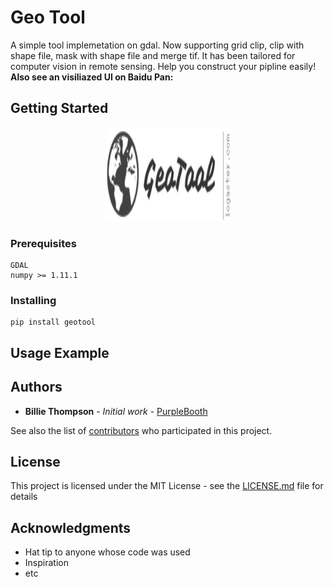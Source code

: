 # Geo Tool

A simple tool implemetation on gdal. Now supporting grid clip, clip with shape file, mask with shape file and merge tif. It has been tailored for computer vision in remote sensing. Help you construct your pipline easily! 
**Also see an visiliazed UI on Baidu Pan:**

## Getting Started

<div align=center><img width="200" height="150" src="src/ico/GeoTool.png"/></div>

### Prerequisites



```
GDAL
numpy >= 1.11.1
```

### Installing

```
pip install geotool
```

## Usage Example


## Authors

* **Billie Thompson** - *Initial work* - [PurpleBooth](https://github.com/PurpleBooth)

See also the list of [contributors](https://github.com/your/project/contributors) who participated in this project.

## License

This project is licensed under the MIT License - see the [LICENSE.md](LICENSE.md) file for details

## Acknowledgments

* Hat tip to anyone whose code was used
* Inspiration
* etc

